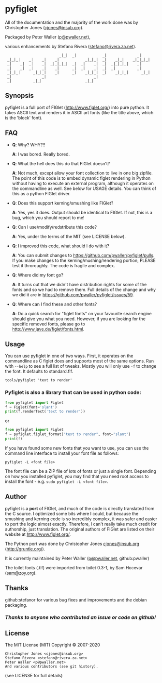 # **pyfiglet**

All of the documentation and the majority of the work done was by Christopher Jones (cjones@insub.org).

Packaged by Peter Waller (p@pwaller.net),

various enhancements by Stefano Rivera (stefano@rivera.za.net).

```                                                                     
                         _|_|  _|            _|              _|      
 _|_|_|    _|    _|    _|            _|_|_|  _|    _|_|    _|_|_|_|  
 _|    _|  _|    _|  _|_|_|_|  _|  _|    _|  _|  _|_|_|_|    _|      
 _|    _|  _|    _|    _|      _|  _|    _|  _|  _|          _|      
 _|_|_|      _|_|_|    _|      _|    _|_|_|  _|    _|_|_|      _|_|  
 _|              _|                      _|                          
 _|          _|_|                    _|_|                            
```
## **Synopsis**

pyfiglet is a full port of FIGlet (http://www.figlet.org/) into pure
python. It takes ASCII text and renders it in ASCII art fonts (like
the title above, which is the 'block' font).

## **FAQ**
- **Q**: Why? WHY?!!

  **A**: I was bored. Really bored.
- **Q**: What the hell does this do that FIGlet doesn't?

  **A**: Not much, except allow your font collection to live
           in one big zipfile. The point of this code is to embed
           dynamic figlet rendering in Python without having to
           execute an external program, although it operates on the
           commandline as well.  See below for USAGE details. You can
           think of this as a python FIGlet driver.
- **Q**: Does this support kerning/smushing like FIGlet?

  **A**: Yes, yes it does. Output should be identical to FIGlet. If
           not, this is a bug, which you should report to me!
- **Q**: Can I use/modify/redstribute this code?

  **A**: Yes, under the terms of the MIT (see LICENSE below).
- **Q**: I improved this code, what should I do with it?

  **A**: You can submit changes to https://github.com/pwaller/pyfiglet/pulls.
           If you make changes to the kerning/mushing/rendering portion, PLEASE
           test it throroughly. The code is fragile and complex.
- **Q**: Where did my font go?

  **A**: It turns out that we didn't have distribution rights for some of the
           fonts and so we had to remove them.  Full details of the change and
           why we did it are in https://github.com/pwaller/pyfiglet/issues/59.
- **Q**: Where can I find these and other fonts?

  **A**: Do a quick search for "figlet fonts" on your favourite search engine
           should give you what you need.  However, if you are looking for the
           specific removed fonts, please go to http://www.jave.de/figlet/fonts.html.

## **Usage**

You can use pyfiglet in one of two ways. First, it operates on the
commandline as C figlet does and supports most of the same options.
Run with `--help` to see a full list of tweaks.  Mostly you will only
use `-f` to change the font. It defaults to standard.flf.

`tools/pyfiglet 'text to render'`

### Pyfiglet is also a library that can be used in python code:
```py
from pyfiglet import Figlet
f = Figlet(font='slant')
print(f.renderText('text to render'))
```
or
```py
from pyfiglet import Figlet
f = pyfiglet.figlet_format("text to render", font="slant")
print(f)
```
If you have found some new fonts that you want to use, you can use the
command line interface to install your font file as follows:

`pyfiglet -L <font file>`

The font file can be a ZIP file of lots of fonts or just a single font.
Depending on how you installed pyfiglet, you may find that you need
root access to install the font - e.g. `sudo pyfiglet -L <font file>`.

## **Author**
pyfiglet is a **port** of FIGlet, and much of the code is directly translated
from the C source. I optimized some bits where I could, but because the smushing
and kerning code is so incredibly complex, it was safer and easier to port the logic
almost exactly.  Therefore, I can't really take much credit for authorship, just
translation. The original authors of FIGlet are listed on their website  at
http://www.figlet.org/.

The Python port was done by Christopher Jones <cjones@insub.org> (http://gruntle.org/).

It is currently maintained by Peter Waller (p@pwaller.net, github:pwaller)

The toilet fonts (.tlf) were imported from toilet 0.3-1, by Sam Hocevar (sam@zoy.org).

## **Thanks**
github:stefanor for various bug fixes and improvements and the debian packaging.

### *Thanks to anyone who contributed an issue or code on github!*

## **License**
The MIT License (MIT)
Copyright © 2007-2020
```
Christopher Jones <cjones@insub.org>
Stefano Rivera <stefano@rivera.za.net>
Peter Waller <p@pwaller.net>
And various contributors (see git history).
```
(see LICENSE for full details)